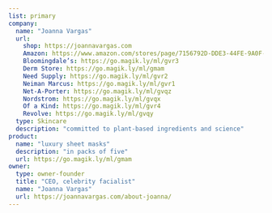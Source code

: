 ```yaml
---
list: primary
company:
  name: "Joanna Vargas"
  url:
    shop: https://joannavargas.com
    Amazon: https://www.amazon.com/stores/page/7156792D-DDE3-44FE-9A0F-A9239E11DB55?store_ref=HSA_AC388HBUPFI5DUV&pf_rd_m=ATVPDKIKX0DER&pf_rd_p=3ff6092e-8451-438b-8278-7e94064b4d42&pf_rd_s=desktop-sx-top-slot&pf_rd_t=301&pf_rd_i=joanna+vargas+skin+care&hsa_cr_id=6935511260901&lp_slot=auto-sparkle-hsa-tetris&lp_asins=B01EMCKLW8,B01E8337PO,B01EQOZQOA&lp_mat_key=joanna%20vargas&lp_query=joanna%20vargas%20skin%20care&sb-ci-n=shopNow
    Bloomingdale’s: https://go.magik.ly/ml/gvr3
    Derm Store: https://go.magik.ly/ml/gmam
    Need Supply: https://go.magik.ly/ml/gvr2
    Neiman Marcus: https://go.magik.ly/ml/gvr1
    Net-A-Porter: https://go.magik.ly/ml/gvqz
    Nordstrom: https://go.magik.ly/ml/gvqx
    Of a Kind: https://go.magik.ly/ml/gvr4
    Revolve: https://go.magik.ly/ml/gvqy
  type: Skincare
  description: "committed to plant-based ingredients and science"
product:
  name: "luxury sheet masks"
  description: "in packs of five"
  url: https://go.magik.ly/ml/gmam
owner:
  type: owner-founder
  title: "CEO, celebrity facialist"
  name: "Joanna Vargas"
  url: https://joannavargas.com/about-joanna/
---
```

